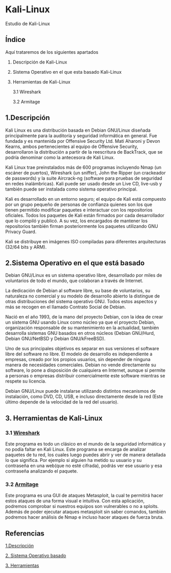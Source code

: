 # Kali-Linux
Estudio de Kali-Linux

## Índice
Aquí trataremos de los siguientes apartados
1. Descripción de Kali-Linux
2. Sistema Operativo en el que esta basado Kali-Linux
3. Herramientas de Kali-Linux

   3.1 Wireshark

   3.2 Armitage

## 1.Descripción
Kali Linux es una distribución basada en Debian GNU/Linux diseñada principalmente para la auditoría y seguridad informática en general. Fue fundada y es mantenida por Offensive Security Ltd. Mati Aharoni y Devon Kearns, ambos pertenecientes al equipo de Offensive Security, desarrollaron la distribución a partir de la reescritura de BackTrack, que se podría denominar como la antecesora de Kali Linux.

Kali Linux trae preinstalados más de 600 programas incluyendo Nmap (un escáner de puertos), Wireshark (un sniffer), John the Ripper (un crackeador de passwords) y la suite Aircrack-ng (software para pruebas de seguridad en redes inalámbricas). Kali puede ser usado desde un Live CD, live-usb y también puede ser instalada como sistema operativo principal.

Kali es desarrollado en un entorno seguro; el equipo de Kali está compuesto por un grupo pequeño de personas de confianza quienes son los que tienen permitido modificar paquetes e interactuar con los repositorios oficiales. Todos los paquetes de Kali están firmados por cada desarrollador que lo compiló y publicó. A su vez, los encargados de mantener los repositorios también firman posteriormente los paquetes utilizando GNU Privacy Guard.

Kali se distribuye en imágenes ISO compiladas para diferentes arquitecturas (32/64 bits y ARM).

## 2.Sistema Operativo en el que está basado
Debian GNU/Linux es un sistema operativo libre, desarrollado por miles de voluntarios de todo el mundo, que colaboran a través de Internet.

La dedicación de Debian al software libre, su base de voluntarios, su naturaleza no comercial y su modelo de desarrollo abierto la distingue de otras distribuciones del sistema operativo GNU. Todos estos aspectos y más se recogen en el llamado Contrato Social de Debian.

Nació en el año 1993, de la mano del proyecto Debian, con la idea de crear un sistema GNU usando Linux como núcleo ya que el proyecto Debian, organización responsable de su mantenimiento en la actualidad, también desarrolla sistemas GNU basados en otros núcleos (Debian GNU/Hurd, Debian GNU/NetBSD y Debian GNU/kFreeBSD).

Uno de sus principales objetivos es separar en sus versiones el software libre del software no libre. El modelo de desarrollo es independiente a empresas, creado por los propios usuarios, sin depender de ninguna manera de necesidades comerciales. Debian no vende directamente su software, lo pone a disposición de cualquiera en Internet, aunque sí permite a personas o empresas distribuir comercialmente este software mientras se respete su licencia.

Debian GNU/Linux puede instalarse utilizando distintos mecanismos de instalación, como DVD, CD, USB, e incluso directamente desde la red (Este último depende de la velocidad de la red del usuario).

## 3. Herramientas de Kali-Linux
### 3.1 [Wireshark](https://www.wireshark.org/)
Este programa es todo un clásico en el mundo de la seguridad informática y no podía faltar en Kali Linux. Este programa se encarga de analizar paquetes de tu red, los cuales luego puedes abrir y ver de manera detallada lo que significa. Por ejemplo si alguien ha metido su usuario y su contraseña en una web(que no esté cifrada), podrás ver ese usuario y esa contraseña analizando el paquete.

### 3.2 [Armitage](https://www.dragonjar.org/manual-de-armitage-en-espanol.xhtml)
Este programa es una GUI de ataques Metasploit, la cual te permitirá hacer estos ataques de una forma visual e intuitiva. Con esta aplicación, podremos comprobar si nuestros equipos son vulnerables o no a sploits. Además de poder ejecutar ataques metasploit sin saber comandos, también podremos hacer análisis de Nmap e incluso hacer ataques de fuerza bruta.

## Referencias
[1.Descripción](https://es.wikipedia.org/wiki/Kali_Linux)

[2. Sistema Operativo basado ](https://es.wikipedia.org/wiki/Debian_GNU/Linux)

[3. Herramientas](https://www.linuxadictos.com/las-5-mejores-herramientas-encontraremos-kali-linux.html)
